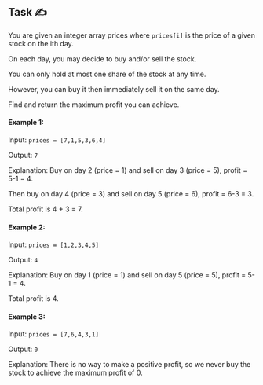 ## Task ✍
You are given an integer array prices where ```prices[i]``` is the price of a given stock on the ith day.

On each day, you may decide to buy and/or sell the stock. 

You can only hold at most one share of the stock at any time. 

However, you can buy it then immediately sell it on the same day.

Find and return the maximum profit you can achieve.

#### Example 1:
Input: ```prices = [7,1,5,3,6,4]```

Output: ```7```

Explanation: Buy on day 2 (price = 1) and sell on day 3 (price = 5), profit = 5-1 = 4.

Then buy on day 4 (price = 3) and sell on day 5 (price = 6), profit = 6-3 = 3.

Total profit is 4 + 3 = 7.

#### Example 2:
Input: ```prices = [1,2,3,4,5]```

Output: ```4```

Explanation: Buy on day 1 (price = 1) and sell on day 5 (price = 5), profit = 5-1 = 4.

Total profit is 4.

#### Example 3:
Input: ```prices = [7,6,4,3,1]```

Output: ```0```

Explanation: There is no way to make a positive profit, so we never buy the stock to achieve the maximum profit of 0.
